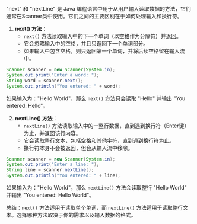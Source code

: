 "next" 和 "nextLine" 是 Java 编程语言中用于从用户输入读取数据的方法，它们通常在Scanner类中使用。它们之间的主要区别在于如何处理输入和换行符。

1. **next() 方法**：
    - `next()` 方法读取输入中的下一个单词（以空格作为分隔符）并返回。
    - 它会忽略输入中的空格，并且只返回下一个单词部分。
    - 如果输入中包含空格，则只返回第一个单词，并将后续空格留在输入流中。

```java
Scanner scanner = new Scanner(System.in);
System.out.print("Enter a word: ");
String word = scanner.next();
System.out.println("You entered: " + word);
```

如果输入为："Hello World"，那么 `next()` 方法只会读取 "Hello" 并输出 "You entered: Hello"。

2. **nextLine() 方法**：
    - `nextLine()` 方法读取输入中的一整行数据，直到遇到换行符（Enter键）为止，并返回该行内容。
    - 它会读取整行文本，包括空格和其他字符，直到遇到换行符为止。
    - 换行符本身不会被返回，但会从输入流中移除。

```java
Scanner scanner = new Scanner(System.in);
System.out.print("Enter a line: ");
String line = scanner.nextLine();
System.out.println("You entered: " + line);
```

如果输入为："Hello World"，那么 `nextLine()` 方法会读取整行 "Hello World" 并输出 "You entered: Hello World"。

总结：`next()` 方法适用于读取单个单词，而 `nextLine()` 方法适用于读取整行文本。选择哪种方法取决于你的需求以及输入数据的格式。